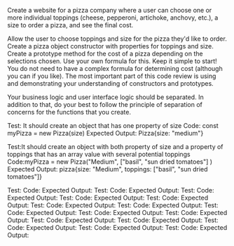Create a website for a pizza company where a user can choose one or more individual toppings (cheese, pepperoni, artichoke, anchovy, etc.), a size to order a pizza, and see the final cost.

Allow the user to choose toppings and size for the pizza they'd like to order.
Create a pizza object constructor with properties for toppings and size.
Create a prototype method for the cost of a pizza depending on the selections chosen. Use your own formula for this.
Keep it simple to start! You do not need to have a complex formula for determining cost (although you can if you like). The most important part of this code review is using and demonstrating your understanding of constructors and prototypes.

Your business logic and user interface logic should be separated. In addition to that, do your best to follow the principle of separation of concerns for the functions that you create.

Test: It should create an object that has one property of size
Code: const myPizza = new Pizza(size)
Expected Output: Pizza{size: "medium"}

Test:It should create an object with both property of size and a property of toppings that has an array value with several potential toppings
Code:myPizza = new Pizza("Medium", ["basil", "sun dried tomatoes"] )
Expected Output: pizza{size: "Medium", toppings: ["basil", "sun dried tomatoes"]}

Test:
Code:
Expected Output:
Test:
Code:
Expected Output:
Test:
Code:
Expected Output:
Test:
Code:
Expected Output:
Test:
Code:
Expected Output:
Test:
Code:
Expected Output:
Test:
Code:
Expected Output:
Test:
Code:
Expected Output:
Test:
Code:
Expected Output:
Test:
Code:
Expected Output:
Test:
Code:
Expected Output:
Test:
Code:
Expected Output:
Test:
Code:
Expected Output:
Test:
Code:
Expected Output:
Test:
Code:
Expected Output:

